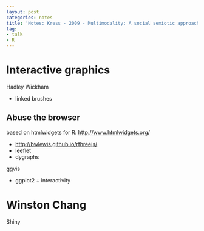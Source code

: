 ```yaml
---
layout: post
categories: notes
title: 'Notes: Kress - 2009 - Multimodality: A social semiotic approach to contemporary communication'
tag:
- talk
- R
---
```


# Interactive graphics

Hadley Wickham

- linked brushes

## Abuse the browser

based on htmlwidgets for R: http://www.htmlwidgets.org/
- http://bwlewis.github.io/rthreejs/
- leeflet
- dygraphs

ggvis
- ggplot2 + interactivity


# Winston Chang

Shiny
